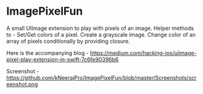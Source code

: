 ImagePixelFun
=============
 A small UIImage extension to play with pixels of an image.
 Helper methods to - 
 Set/Get colors of a pixel.
 Create a grayscale image.
 Change color of an array of pixels conditionally by providing closure.

Here is the accompanying blog - https://medium.com/hacking-ios/uiimage-pixel-play-extension-in-swift-7c6fe90396b6

Screenshot - 
https://github.com/kNeerajPro/ImagePixelFun/blob/master/Screenshots/screenshot.png

